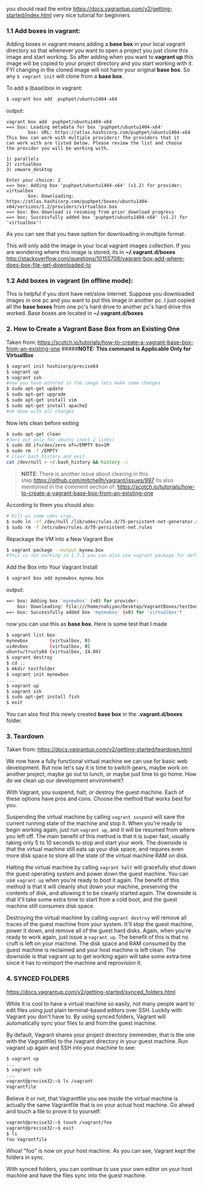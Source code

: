 you should read the entire
https://docs.vagrantup.com/v2/getting-started/index.html
very nice tutorial for beginners




### 1.1 Add boxes in vagrant:
Adding boxes in vagrant means adding a __base box__ in your local vagrant directory so that whenever you want to open a project you just clone this image and start working. So after adding when you want to __vagrant up__ this image will be copied to your project directory and you start working with it. FYI changing in the cloned image will not harm your original  __base box__.
So any `$ vagrant init` will clone from a __base box__.

To add a (base)box in vagrant:
```bash
$ vagrant box add  puphpet/ubuntu1404-x64
```
output:
```
vagrant box add  puphpet/ubuntu1404-x64
==> box: Loading metadata for box 'puphpet/ubuntu1404-x64'
		box: URL: https://atlas.hashicorp.com/puphpet/ubuntu1404-x64
This box can work with multiple providers! The providers that it
can work with are listed below. Please review the list and choose
the provider you will be working with.

1) parallels
2) virtualbox
3) vmware_desktop

Enter your choice: 2
==> box: Adding box 'puphpet/ubuntu1404-x64' (v1.2) for provider: virtualbox
		box: Downloading: https://atlas.hashicorp.com/puphpet/boxes/ubuntu1404-x64/versions/1.2/providers/virtualbox.box
==> box: Box download is resuming from prior download progress
==> box: Successfully added box 'puphpet/ubuntu1404-x64' (v1.2) for 'virtualbox'!
```

As you can see that you have option for downloading in multiple format.

This will only add the image in your local vagrant images collection. If you are wondering where this image is stored, its in __~/.vagrant.d/boxes__
http://stackoverflow.com/questions/10155708/vagrant-box-add-where-does-box-file-get-downloaded-to


### 1.2 Add boxes in vagrant (in offline mode):
This is helpful if you dont have net/slow internet. Suppose you downloaded images in one pc and you want to put this image in another pc.
I just copied all the __base boxes__ from one pc's hard drive to another pc's hard drive this worked.
Base boxes are located in __~/.vagrant.d/boxes__

### 2. How to Create a Vagrant Base Box from an Existing One
Taken from: https://scotch.io/tutorials/how-to-create-a-vagrant-base-box-from-an-existing-one
#####__NOTE:__ __This command is Applicable Only for VirtualBox__

```bash
$ vagrant init hashicorp/precise64
$ vagrant up
$ vagrant ssh
#now you have entered in the image lets make some changes
$ sudo apt-get update
$ sudo apt-get upgrade
$ sudo apt-get install vim
$ sudo apt-get install apache2
#ok done with all changes
```
Now lets clean before exiting
```bash
$ sudo apt-get clean
#zero out only for ubuntu (next 2 lines)
$ sudo dd if=/dev/zero of=/EMPTY bs=1M
$ sudo rm -f /EMPTY
# clear bash history and exit
cat /dev/null > ~/.bash_history && history -c
```

>__NOTE__:
>There is another issue about clearing in this step:https://github.com/mitchellh/vagrant/issues/997
>Its also mentioned in the comment section of:
>  https://scotch.io/tutorials/how-to-create-a-vagrant-base-box-from-an-existing-one

According to them you should also:
```bash
# Kill us some udev crap.
$ sudo ln -sf /dev/null /lib/udev/rules.d/75-persistent-net-generator.rules
$ sudo rm -f /etc/udev/rules.d/70-persistent-net.rules
```
Repackage the VM into a New Vagrant Box
```bash
$ vagrant package --output mynew.box
#this is not working in 1.7.1 you can also use vagrant package for default name
```
Add the Box into Your Vagrant Install
```bash
$ vagrant box add mynewbox mynew.box
```
output:
```bash
==> box: Adding box 'mynewbox' (v0) for provider:
    box: Downloading: file:///home/nahiyan/Desktop/VagrantBoxes/testbox1/package.box
==> box: Successfully added box 'mynewbox' (v0) for 'virtualbox'!

```
now you can use this as __base box__. Here is some test that I made
```bash
$ vagrant list box
mynewbox        (virtualbox, 0)
uidevbox        (virtualbox, 0)
ubuntu/trusty64 (virtualbox, 14.04)
$ vagrant destroy
$ cd ..
$ mkdir testfolder
$ vagrant init mynewbox
...
$ vagrant up
$ vagrant ssh
$ sudo apt-get install fish
$ exit
```
You can also find this newly created __base box__ in the __.vagrant.d/boxes__ folder.

### 3. Teardown
Taken from:
https://docs.vagrantup.com/v2/getting-started/teardown.html

We now have a fully functional virtual machine we can use for basic web development. But now let's say it is time to switch gears, maybe work on another project, maybe go out to lunch, or maybe just time to go home. How do we clean up our development environment?

With Vagrant, you suspend, halt, or destroy the guest machine. Each of these options have pros and cons. Choose the method that works best for you.

Suspending the virtual machine by calling `vagrant suspend` will save the current running state of the machine and stop it. When you're ready to begin working again, just run `vagrant up`, and it will be resumed from where you left off. The main benefit of this method is that it is super fast, usually taking only 5 to 10 seconds to stop and start your work. The downside is that the virtual machine still eats up your disk space, and requires even more disk space to store all the state of the virtual machine RAM on disk.

Halting the virtual machine by calling `vagrant halt` will gracefully shut down the guest operating system and power down the guest machine. You can use `vagrant up` when you're ready to boot it again. The benefit of this method is that it will cleanly shut down your machine, preserving the contents of disk, and allowing it to be cleanly started again. The downside is that it'll take some extra time to start from a cold boot, and the guest machine still consumes disk space.

Destroying the virtual machine by calling `vagrant destroy` will remove all traces of the guest machine from your system. It'll stop the guest machine, power it down, and remove all of the guest hard disks. Again, when you're ready to work again, just issue a `vagrant up`. The benefit of this is that no cruft is left on your machine. The disk space and RAM consumed by the guest machine is reclaimed and your host machine is left clean. The downside is that vagrant up to get working again will take some extra time since it has to reimport the machine and reprovision it.


### 4. SYNCED FOLDERS
https://docs.vagrantup.com/v2/getting-started/synced_folders.html


While it is cool to have a virtual machine so easily, not many people want to edit files using just plain terminal-based editors over SSH. Luckily with Vagrant you don't have to. By using synced folders, Vagrant will automatically sync your files to and from the guest machine.

By default, Vagrant shares your project directory (remember, that is the one with the Vagrantfile) to the /vagrant directory in your guest machine. Run vagrant up again and SSH into your machine to see:
```bash
$ vagrant up
...
$ vagrant ssh
...
vagrant@precise32:~$ ls /vagrant
Vagrantfile
```
Believe it or not, that Vagrantfile you see inside the virtual machine is actually the same Vagrantfile that is on your actual host machine. Go ahead and touch a file to prove it to yourself:
```bash
vagrant@precise32:~$ touch /vagrant/foo
vagrant@precise32:~$ exit
$ ls
foo Vagrantfile
```
Whoa! "foo" is now on your host machine. As you can see, Vagrant kept the folders in sync.

With synced folders, you can continue to use your own editor on your host machine and have the files sync into the guest machine.
